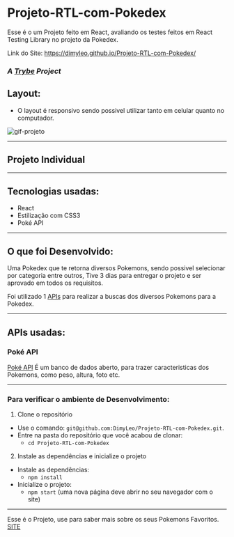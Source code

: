 # Projeto-RTL-com-Pokedex
Esse é o um Projeto feito em React, avaliando os testes feitos em React Testing Library no projeto da Pokedex.

Link do Site: <a href='https://dimyleo.github.io/Projeto-RTL-com-Pokedex/' target="_blank" >https://dimyleo.github.io/Projeto-RTL-com-Pokedex/<a/>

### _A [Trybe](https://www.betrybe.com/) Project_

## Layout:
  
  - O layout é responsivo sendo possivel utilizar tanto em celular quanto no computador.
  <img src='https://images2.imgbox.com/5d/fc/nzGKCbC9_o.jpg' alt='gif-projeto' />
  
---
## Projeto Individual
---
## Tecnologias usadas:

  - React
  - Estilização com CSS3
  - Poké API

---
## O que foi Desenvolvido:

Uma Pokedex que te retorna diversos Pokemons, sendo possivel selecionar por categoria entre outros, 
Tive 3 dias para entregar o projeto e ser aprovado em todos os requisitos.

Foi utilizado 1 [APIs](#apis-usadas) para realizar a buscas dos diversos Pokemons para a Pokedex.

---
## APIs usadas:
### Poké API

[Poké API](https://pokeapi.co) É um banco de dados aberto, para trazer caracteristicas dos Pokemons, como peso, altura, foto etc.

---
### Para verificar o ambiente de Desenvolvimento:

1. Clone o repositório

- Use o comando: `git@github.com:DimyLeo/Projeto-RTL-com-Pokedex.git`.
- Entre na pasta do repositório que você acabou de clonar:
  - `cd Projeto-RTL-com-Pokedex`

2. Instale as dependências e inicialize o projeto

- Instale as dependências:
  - `npm install`
- Inicialize o projeto:
  - `npm start` (uma nova página deve abrir no seu navegador com o site)
---

  Esse é o Projeto, use para saber mais sobre os seus Pokemons Favoritos. <a href='https://dimyleo.github.io/Projeto-RTL-com-Pokedex/'>SITE</a>
